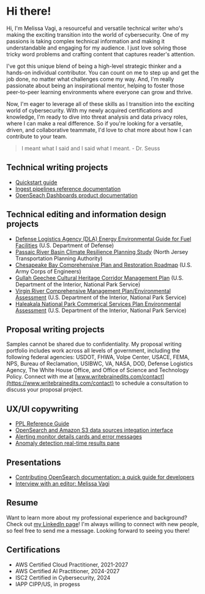 # Hi there!

Hi, I'm Melissa Vagi, a resourceful and versatile technical writer who's making the exciting transition into the world of cybersecurity. One of my passions is taking complex technical information and making it understandable and engaging for my audience. I just love solving those tricky word problems and crafting content that captures reader's attention.

I've got this unique blend of being a high-level strategic thinker and a hands-on individual contributor. You can count on me to step up and get the job done, no matter what challenges come my way. And, I'm really passionate about being an inspirational mentor, helping to foster those peer-to-peer learning environments where everyone can grow and thrive.

Now, I'm eager to leverage all of these skills as I transition into the exciting world of cybersecurity. With my newly acquired certifications and knowledge, I'm ready to dive into threat analysis and data privacy roles, where I can make a real difference. So if you're looking for a versatile, driven, and collaborative teammate, I'd love to chat more about how I can contribute to your team.

> I meant what I said and I said what I meant. - Dr. Seuss

## Technical writing projects

- [Quickstart guide](https://opensearch.org/docs/latest/dashboards/quickstart/)
- [Ingest pipelines reference documentation](https://opensearch.org/docs/latest/ingest-pipelines/index/)
- [OpenSeach Dashboards product documentation](https://opensearch.org/docs/latest/dashboards/index/)

## Technical editing and information design projects

- [Defense Logistics Agency (DLA) Energy Environmental Guide for Fuel Facilities](https://www.dla.mil/Energy/About/Library/) (U.S. Department of Defense)
- [Passaic River Basin Climate Resilience Planning Study](https://www.njtpa.org/Planning/Regional-Programs/Studies/Completed/2019/Passaic-River-Basin-Climate-Resilience-Plan.aspx) (North Jersey Transportation Planning Authority) 
- [Chesapeake Bay Comprehensive Plan and Restoration Roadmap](https://www.nab.usace.army.mil/Missions/Civil-Works/chesapeake-bay-comprehensive-plan/) (U.S. Army Corps of Engineers) 
- [Gullah Geechee Cultural Heritage Corridor Management Plan](https://gullahgeecheecorridor.org/resources/management-plan/) (U.S. Department of the Interior, National Park Service)
- [Virgin River Comprehensive Management Plan/Environmental Assessment](https://www.rivers.gov/rivers/sites/rivers/files/documents/plans/virgin-plan.pdf) (U.S. Department of the Interior, National Park Service)
- [Haleakala National Park Commerical Services Plan Environmental Assessment](https://www.nps.gov/hale/learn/management/index.htm) (U.S. Department of the Interior, National Park Service)

## Proposal writing projects

Samples cannot be shared due to confidentiality. My proposal writing portfolio includes work across all levels of government, including the following federal agencies: USDOT, FHWA, Volpe Center, USACE, FEMA, NPS, Bureau of Reclamation, USIBWC, VA, NASA, DOD, Defense Logistics Agency, The White House Office, and Office of Science and Technology Policy. Connect with me at [www.writebrainedits.com/contact](https://www.writebrainedits.com/contact) to schedule a consultation to discuss your proposal project.

## UX/UI copywriting

- [PPL Reference Guide](https://playground.opensearch.org/app/observability-dashboards#/bf652d00-d128-11ee-a7af-a7d192ce1e53)
- [OpenSearch and Amazon S3 data sources integation interface](https://playground.opensearch.org/app/datasources#/configure/S3GLUE)
- [Alerting monitor details cards and error messages](https://playground.opensearch.org/app/alerting#/monitors/6vaSOosBa5CNl5BaR20Q?action=update-monitor)
- [Anomaly detection real-time results pane](https://playground.opensearch.org/app/anomaly-detection-dashboards#/detectors/Sv6SOosBinAYkW773t8v/results)  

## Presentations

- [Contributing OpenSearch documentation: a quick guide for developers](https://www.youtube.com/watch?v=zmVC3fQwnVI)
- [Interview with an editor: Melissa Vagi](https://aceseditors.org/news/2020/interview-with-an-editor-melissa-vagi)

## Resume

Want to learn more about my professional experience and background? Check out [my LinkedIn page](https://www.linkedin.com/in/melissavagi)! I'm always willing to connect with new people, so feel free to send me a message. Looking forward to seeing you there!

## Certifications

- AWS Certified Cloud Practitioner, 2021-2027
- AWS Certified AI Practitioner, 2024-2027
- ISC2 Certified in Cybersecurity, 2024
- IAPP CIPP/US, in progess
